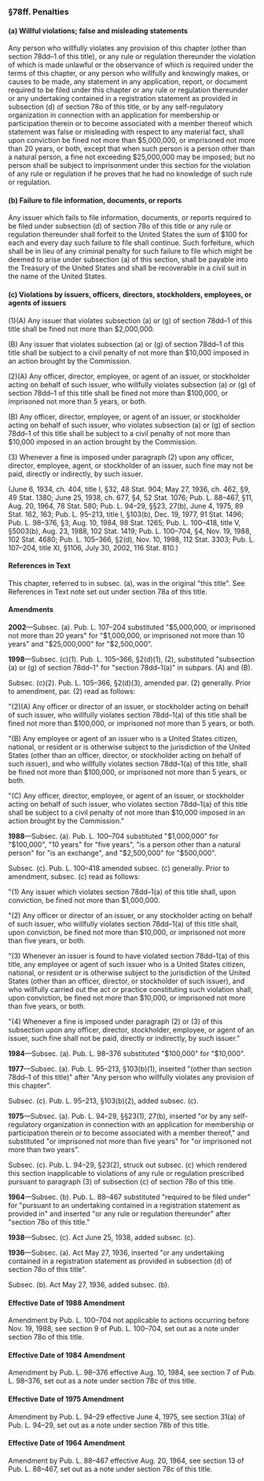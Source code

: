 ### §78ff. Penalties ###

#### (a) Willful violations; false and misleading statements ####

Any person who willfully violates any provision of this chapter (other than section 78dd–1 of this title), or any rule or regulation thereunder the violation of which is made unlawful or the observance of which is required under the terms of this chapter, or any person who willfully and knowingly makes, or causes to be made, any statement in any application, report, or document required to be filed under this chapter or any rule or regulation thereunder or any undertaking contained in a registration statement as provided in subsection (d) of section 78o of this title, or by any self-regulatory organization in connection with an application for membership or participation therein or to become associated with a member thereof which statement was false or misleading with respect to any material fact, shall upon conviction be fined not more than $5,000,000, or imprisoned not more than 20 years, or both, except that when such person is a person other than a natural person, a fine not exceeding $25,000,000 may be imposed; but no person shall be subject to imprisonment under this section for the violation of any rule or regulation if he proves that he had no knowledge of such rule or regulation.

#### (b) Failure to file information, documents, or reports ####

Any issuer which fails to file information, documents, or reports required to be filed under subsection (d) of section 78o of this title or any rule or regulation thereunder shall forfeit to the United States the sum of $100 for each and every day such failure to file shall continue. Such forfeiture, which shall be in lieu of any criminal penalty for such failure to file which might be deemed to arise under subsection (a) of this section, shall be payable into the Treasury of the United States and shall be recoverable in a civil suit in the name of the United States.

#### (c) Violations by issuers, officers, directors, stockholders, employees, or agents of issuers ####

(1)(A) Any issuer that violates subsection (a) or (g) of section 78dd–1 of this title shall be fined not more than $2,000,000.

(B) Any issuer that violates subsection (a) or (g) of section 78dd–1 of this title shall be subject to a civil penalty of not more than $10,000 imposed in an action brought by the Commission.

(2)(A) Any officer, director, employee, or agent of an issuer, or stockholder acting on behalf of such issuer, who willfully violates subsection (a) or (g) of section 78dd–1 of this title shall be fined not more than $100,000, or imprisoned not more than 5 years, or both.

(B) Any officer, director, employee, or agent of an issuer, or stockholder acting on behalf of such issuer, who violates subsection (a) or (g) of section 78dd–1 of this title shall be subject to a civil penalty of not more than $10,000 imposed in an action brought by the Commission.

(3) Whenever a fine is imposed under paragraph (2) upon any officer, director, employee, agent, or stockholder of an issuer, such fine may not be paid, directly or indirectly, by such issuer.

(June 6, 1934, ch. 404, title I, §32, 48 Stat. 904; May 27, 1936, ch. 462, §9, 49 Stat. 1380; June 25, 1938, ch. 677, §4, 52 Stat. 1076; Pub. L. 88–467, §11, Aug. 20, 1964, 78 Stat. 580; Pub. L. 94–29, §§23, 27(b), June 4, 1975, 89 Stat. 162, 163; Pub. L. 95–213, title I, §103(b), Dec. 19, 1977, 91 Stat. 1496; Pub. L. 98–376, §3, Aug. 10, 1984, 98 Stat. 1265; Pub. L. 100–418, title V, §5003(b), Aug. 23, 1988, 102 Stat. 1419; Pub. L. 100–704, §4, Nov. 19, 1988, 102 Stat. 4680; Pub. L. 105–366, §2(d), Nov. 10, 1998, 112 Stat. 3303; Pub. L. 107–204, title XI, §1106, July 30, 2002, 116 Stat. 810.)

#### References in Text ####

This chapter, referred to in subsec. (a), was in the original "this title". See References in Text note set out under section 78a of this title.

#### Amendments ####

**2002**—Subsec. (a). Pub. L. 107–204 substituted "$5,000,000, or imprisoned not more than 20 years" for "$1,000,000, or imprisoned not more than 10 years" and "$25,000,000" for "$2,500,000".

**1998**—Subsec. (c)(1). Pub. L. 105–366, §2(d)(1), (2), substituted "subsection (a) or (g) of section 78dd–1" for "section 78dd–1(a)" in subpars. (A) and (B).

Subsec. (c)(2). Pub. L. 105–366, §2(d)(3), amended par. (2) generally. Prior to amendment, par. (2) read as follows:

"(2)(A) Any officer or director of an issuer, or stockholder acting on behalf of such issuer, who willfully violates section 78dd–1(a) of this title shall be fined not more than $100,000, or imprisoned not more than 5 years, or both.

"(B) Any employee or agent of an issuer who is a United States citizen, national, or resident or is otherwise subject to the jurisdiction of the United States (other than an officer, director, or stockholder acting on behalf of such issuer), and who willfully violates section 78dd–1(a) of this title, shall be fined not more than $100,000, or imprisoned not more than 5 years, or both.

"(C) Any officer, director, employee, or agent of an issuer, or stockholder acting on behalf of such issuer, who violates section 78dd–1(a) of this title shall be subject to a civil penalty of not more than $10,000 imposed in an action brought by the Commission."

**1988**—Subsec. (a). Pub. L. 100–704 substituted "$1,000,000" for "$100,000", "10 years" for "five years", "is a person other than a natural person" for "is an exchange", and "$2,500,000" for "$500,000".

Subsec. (c). Pub. L. 100–418 amended subsec. (c) generally. Prior to amendment, subsec. (c) read as follows:

"(1) Any issuer which violates section 78dd–1(a) of this title shall, upon conviction, be fined not more than $1,000,000.

"(2) Any officer or director of an issuer, or any stockholder acting on behalf of such issuer, who willfully violates section 78dd–1(a) of this title shall, upon conviction, be fined not more than $10,000, or imprisoned not more than five years, or both.

"(3) Whenever an issuer is found to have violated section 78dd–1(a) of this title, any employee or agent of such issuer who is a United States citizen, national, or resident or is otherwise subject to the jurisdiction of the United States (other than an officer, director, or stockholder of such issuer), and who willfully carried out the act or practice constituting such violation shall, upon conviction, be fined not more than $10,000, or imprisoned not more than five years, or both.

"(4) Whenever a fine is imposed under paragraph (2) or (3) of this subsection upon any officer, director, stockholder, employee, or agent of an issuer, such fine shall not be paid, directly or indirectly, by such issuer."

**1984**—Subsec. (a). Pub. L. 98–376 substituted "$100,000" for "$10,000".

**1977**—Subsec. (a). Pub. L. 95–213, §103(b)(1), inserted "(other than section 78dd–1 of this title)" after "Any person who willfully violates any provision of this chapter".

Subsec. (c). Pub. L. 95–213, §103(b)(2), added subsec. (c).

**1975**—Subsec. (a). Pub. L. 94–29, §§23(1), 27(b), inserted "or by any self-regulatory organization in connection with an application for membership or participation therein or to become associated with a member thereof," and substituted "or imprisoned not more than five years" for "or imprisoned not more than two years".

Subsec. (c). Pub. L. 94–29, §23(2), struck out subsec. (c) which rendered this section inapplicable to violations of any rule or regulation prescribed pursuant to paragraph (3) of subsection (c) of section 78o of this title.

**1964**—Subsec. (b). Pub. L. 88–467 substituted "required to be filed under" for "pursuant to an undertaking contained in a registration statement as provided in" and inserted "or any rule or regulation thereunder" after "section 78o of this title."

**1938**—Subsec. (c). Act June 25, 1938, added subsec. (c).

**1936**—Subsec. (a). Act May 27, 1936, inserted "or any undertaking contained in a registration statement as provided in subsection (d) of section 78o of this title".

Subsec. (b). Act May 27, 1936, added subsec. (b).

#### Effective Date of 1988 Amendment ####

Amendment by Pub. L. 100–704 not applicable to actions occurring before Nov. 19, 1988, see section 9 of Pub. L. 100–704, set out as a note under section 78o of this title.

#### Effective Date of 1984 Amendment ####

Amendment by Pub. L. 98–376 effective Aug. 10, 1984, see section 7 of Pub. L. 98–376, set out as a note under section 78c of this title.

#### Effective Date of 1975 Amendment ####

Amendment by Pub. L. 94–29 effective June 4, 1975, see section 31(a) of Pub. L. 94–29, set out as a note under section 78b of this title.

#### Effective Date of 1964 Amendment ####

Amendment by Pub. L. 88–467 effective Aug. 20, 1964, see section 13 of Pub. L. 88–467, set out as a note under section 78c of this title.